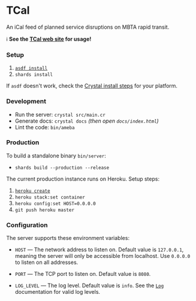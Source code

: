 # TCal

An iCal feed of planned service disruptions on MBTA rapid transit.

ℹ **See the [TCal web site](https://t-cal.herokuapp.com) for usage!**


### Setup

1.  [`asdf install`](https://github.com/asdf-vm/asdf)
2. `shards install`

If `asdf` doesn't work, check the
[Crystal install steps](https://crystal-lang.org/install/)
for your platform.


### Development

* Run the server: `crystal src/main.cr`
* Generate docs: `crystal docs` _(then open `docs/index.html`)_
* Lint the code: `bin/ameba`


### Production

To build a standalone binary `bin/server`:

* `shards build --production --release`

The current production instance runs on Heroku. Setup steps:

1. [`heroku create`](https://devcenter.heroku.com/articles/heroku-cli)
2. `heroku stack:set container`
3. `heroku config:set HOST=0.0.0.0`
4. `git push heroku master`


### Configuration

The server supports these environment variables:

* `HOST` — The network address to listen on. Default value is `127.0.0.1`,
  meaning the server will only be accessible from localhost. Use `0.0.0.0` to
  listen on all addresses.

* `PORT` — The TCP port to listen on. Default value is `8080`.

* `LOG_LEVEL` — The log level. Default value is `info`. See the
  [`Log`](https://crystal-lang.org/api/0.36.1/Log.html) documentation for valid
  log levels.
